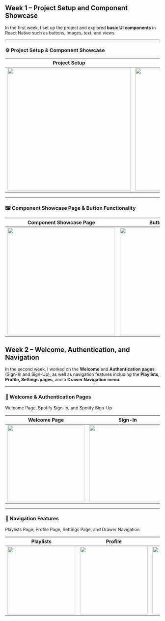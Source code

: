 ## Week 1 – Project Setup and Component Showcase

In the first week, I set up the project and explored **basic UI components** in React Native such as buttons, images, text, and views.

---

### ⚙️ Project Setup & Component Showcase
| Project Setup | Component Showcase |
|---------------|--------------------|
| <img width="400" src="https://github.com/user-attachments/assets/4eb6dfba-0881-4f6e-a2cd-0f6f4b2f4eca" /> | <img width="400" src="https://github.com/user-attachments/assets/6ab398c1-df92-47dc-b16a-ec119ec7e961" /> |

---

### 🖼️ Component Showcase Page & Button Functionality
| Component Showcase Page | Button Functionality |
|--------------------------|----------------------|
| <img width="350" src="https://github.com/user-attachments/assets/4aab1298-5a67-45cf-b1f3-7d868c19c91a" /> | <img width="350" src="https://github.com/user-attachments/assets/923b29e2-4fc2-4454-bde6-a4963fa140ca" /> |

## Week 2 – Welcome, Authentication, and Navigation

In the second week, I worked on the **Welcome** and **Authentication pages** (Sign-In and Sign-Up), as well as navigation features including the **Playlists, Profile, Settings pages**, and a **Drawer Navigation menu**.

---

### 🔑 Welcome & Authentication Pages
Welcome Page, Spotify Sign-In, and Spotify Sign-Up

| Welcome Page | Sign-In | Sign-Up |
|--------------|---------|---------|
| <img width="250" src="https://github.com/user-attachments/assets/2f039740-2a2d-42b5-a37e-654e97cf11f2" /> | <img width="250" src="https://github.com/user-attachments/assets/93b3aa43-f93f-4817-9c85-eb046899f3f6" /> | <img width="250" src="https://github.com/user-attachments/assets/db7258d6-ff7b-4fda-8e58-cf06ac7bbd36" /> |

---

### 📱 Navigation Features
Playlists Page, Profile Page, Settings Page, and Drawer Navigation

| Playlists | Profile | Settings | Drawer |
|-----------|---------|----------|--------|
| <img width="220" src="https://github.com/user-attachments/assets/03dbd650-6acf-4d25-b0cf-458b7e8ce061" /> | <img width="220" src="https://github.com/user-attachments/assets/a4acb428-ef71-4ebf-8b05-609429323504" /> | <img width="220" src="https://github.com/user-attachments/assets/208eef9a-8610-4157-aa2d-48813744ee27" /> | <img width="220" src="https://github.com/user-attachments/assets/b58551c4-4908-43d6-b6bf-764c7cbc9cc1" /> |
